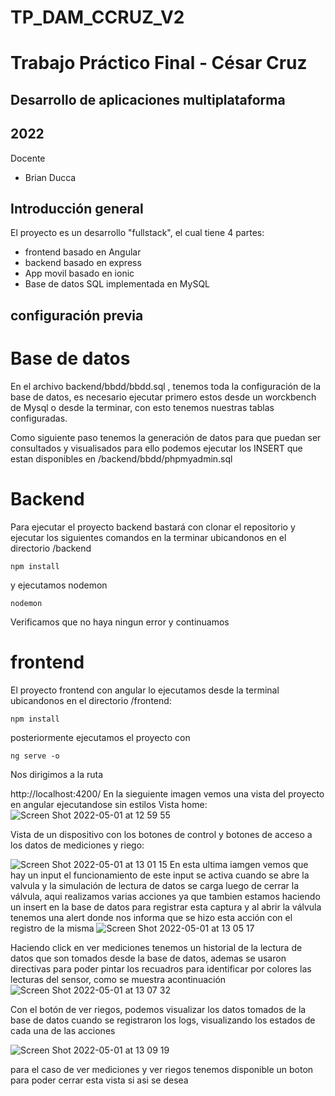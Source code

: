# TP_DAM_CCRUZ_V2
# Trabajo Práctico Final - César Cruz
## Desarrollo de aplicaciones multiplataforma
##  2022

Docente 

* Brian Ducca

## Introducción general

El proyecto es un desarrollo "fullstack", el cual tiene 4 partes:

- frontend basado en Angular
- backend basado en express
- App movil basado en ionic
- Base de datos SQL implementada en MySQL
  
## configuración previa

# Base de datos

En el archivo backend/bbdd/bbdd.sql , tenemos toda la configuración de la base de datos, es necesario ejecutar primero estos desde un worckbench de Mysql o desde la terminar, con esto tenemos nuestras tablas configuradas.

Como siguiente paso tenemos la generación de datos para que puedan ser consultados y visualisados para ello podemos ejecutar los INSERT que estan disponibles en /backend/bbdd/phpmyadmin.sql

# Backend

Para ejecutar el proyecto backend bastará con clonar el repositorio y ejecutar los siguientes comandos en la terminar ubicandonos en el directorio /backend

```
npm install
```
y ejecutamos nodemon

```
nodemon
```
Verificamos que no haya ningun error y continuamos
# frontend 

El proyecto frontend con angular lo ejecutamos desde la terminal ubicandonos en el directorio /frontend:

```
npm install
```
posteriormente ejecutamos el proyecto con

```
ng serve -o
```
Nos dirigimos a la ruta

http://localhost:4200/
En la sieguiente imagen vemos una vista del proyecto en angular ejecutandose sin estilos
Vista home:
![Screen Shot 2022-05-01 at 12 59 55](https://user-images.githubusercontent.com/70829024/166158431-23aa2ca8-6b94-44ce-9ec8-c778f638ebda.png)

Vista de un dispositivo con los botones de control y botones de acceso a los datos de mediciones y riego:

![Screen Shot 2022-05-01 at 13 01 15](https://user-images.githubusercontent.com/70829024/166158550-bd4fbf6c-a468-432d-a915-26e8320b10d6.png)
En esta ultima iamgen vemos que hay un input el funcionamiento de este input se activa cuando se abre la valvula y la simulación de lectura de datos se carga luego de cerrar la válvula, aqui realizamos varias acciones ya que tambien estamos haciendo un insert en la base de datos para registrar esta captura y al abrir la válvula tenemos una alert donde nos informa que se hizo esta acción con el registro de la misma
![Screen Shot 2022-05-01 at 13 05 17](https://user-images.githubusercontent.com/70829024/166158677-58b98723-2c57-4c90-87f1-684683325fbb.png)

Haciendo click en ver mediciones tenemos un historial de la lectura de datos que son tomados desde la base de datos, ademas se usaron directivas para poder pintar los recuadros para identificar por colores las lecturas del sensor, como se muestra acontinuación
![Screen Shot 2022-05-01 at 13 07 32](https://user-images.githubusercontent.com/70829024/166158735-b9de0791-d601-47b4-b11b-ec8a12d35318.png)

Con el botón de ver riegos, podemos visualizar los datos tomados de la base de datos cuando se registraron los logs, visualizando los estados de cada una de las acciones

![Screen Shot 2022-05-01 at 13 09 19](https://user-images.githubusercontent.com/70829024/166158806-7052fc87-7af1-4257-9004-c2ee0d4f7fda.png)

para el caso de ver mediciones y ver riegos tenemos disponible un boton para poder cerrar esta vista si asi se desea













